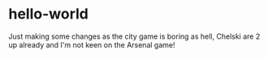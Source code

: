 hello-world
===========

Just making some changes as the city game is boring as hell, Chelski are 2 up already and I'm not keen on the Arsenal game!
